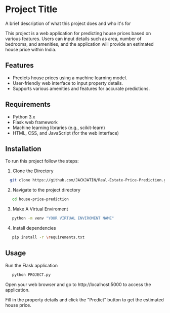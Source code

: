 
# Project Title

A brief description of what this project does and who it's for

This project is a web application for predicting house prices based on various features. Users can input details such as area, number of bedrooms, and amenities, and the application will provide an estimated house price within India.

## Features

- Predicts house prices using a machine learning model.
- User-friendly web interface to input property details.
- Supports various amenities and features for accurate predictions.

## Requirements

- Python 3.x
- Flask web framework
- Machine learning libraries (e.g., scikit-learn)
- HTML, CSS, and JavaScript (for the web interface)
## Installation 

To run this project follow the steps:

1. Clone the Directory
```bash
  git clone https://github.com/JACKJATIN/Real-Estate-Price-Prediction.git
```
2. Navigate to the project directory
```bash
   cd house-price-prediction
```    
3. Make A Virtual Enviroment
```bash
   python -m venv "YOUR VIRTUAL ENVIROMENT NAME"
```   
4. Install dependencies
```bash
   pip install -r \requirements.txt
```
## Usage
Run the Flask application
```bash
   python PROJECT.py
```
Open your web browser and go to http://localhost:5000 to access the application.

Fill in the property details and click the "Predict" button to get the estimated house    price.
